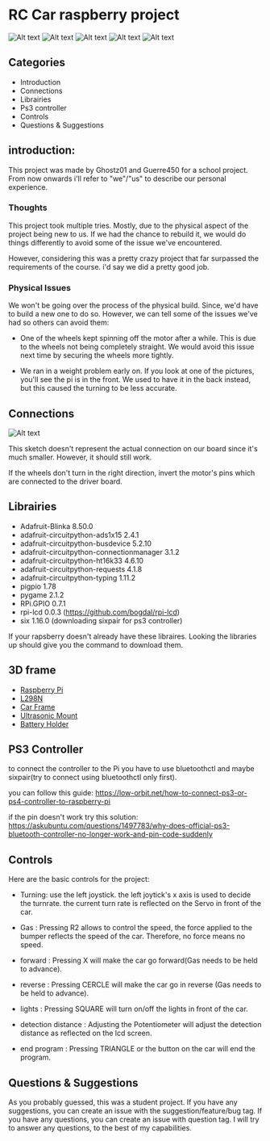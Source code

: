 
# RC Car raspberry project
![Alt text](20250204_113838.jpg "Sketch")
![Alt text](20250204_113842.jpg "Sketch")
![Alt text](20250204_113852.jpg "Sketch")
![Alt text](20250204_113838.jpg "Sketch")
![Alt text](20250204_114054.jpg "Sketch")

## Categories

- Introduction
- Connections
- Librairies
- Ps3 controller
- Controls
- Questions & Suggestions
## introduction:
This project was made by Ghostz01 and Guerre450 for a school project.
From now onwards i'll refer to "we"/"us" to describe our personal experience.




### Thoughts
This project took multiple tries. Mostly, due to the physical aspect of the project being new to us. If we had the chance to rebuild it, we would do things differently to avoid some of the issue we've encountered.

However, considering this was a pretty crazy project that far surpassed the requirements of the course. i'd say we did a pretty good job.

### Physical Issues
We won't be going over the process of the physical build. Since, we'd have to build a new one to do so. However, we can tell some of the issues we've had so others can avoid them:

- One of the wheels kept spinning off the motor after a while. This is due to the wheels not being completely straight. We would avoid this issue next time by securing the wheels more tightly.

- We ran in a weight problem early on. If you look at one of the pictures, you'll see the pi is in the front. We used to have it in the back instead, but this caused the turning to be less accurate.

## Connections
![Alt text](CarSketch.jpg "Sketch")

This sketch doesn't represent the actual connection on our board since it's much smaller. However, it should still work. 

If the wheels don't turn in the right direction, invert the motor's pins which are connected to the driver board.

## Librairies
 - Adafruit-Blinka                          8.50.0
 - adafruit-circuitpython-ads1x15           2.4.1
 - adafruit-circuitpython-busdevice         5.2.10
 - adafruit-circuitpython-connectionmanager 3.1.2
- adafruit-circuitpython-ht16k33           4.6.10
- adafruit-circuitpython-requests          4.1.8
- adafruit-circuitpython-typing            1.11.2
- pigpio                                   1.78
- pygame                                   2.1.2
- RPi.GPIO                                 0.7.1
- rpi-lcd                                  0.0.3 (https://github.com/bogdal/rpi-lcd)
- six                                      1.16.0 (downloading sixpair for ps3 controller)

If your rapsberry doesn't already have these libraires. Looking the libraries up should give you the command to download them.


## 3D frame
- [Raspberry Pi](https://makerworld.com/en/models/579053#profileId-499808)
- [L298N](https://www.thingiverse.com/thing:2345015/files)
- [Car Frame](https://www.thingiverse.com/thing:2151514)
- [Ultrasonic Mount](https://www.printables.com/model/158419-ping-sensor-servo-mount-for-4-pin-ultra-sonic-sens)
- [Battery Holder](https://makerworld.com/en/models/27485?from=search#profileId-268558)



## PS3 Controller
to connect the controller to the Pi you have to use bluetoothctl and maybe sixpair(try to connect using bluetoothctl only first).

you can follow this guide:
https://low-orbit.net/how-to-connect-ps3-or-ps4-controller-to-raspberry-pi

if the pin doesn't work try this solution:
https://askubuntu.com/questions/1497783/why-does-official-ps3-bluetooth-controller-no-longer-work-and-pin-code-suddenly

## Controls
Here are the basic controls for the project:

- Turning: use the left joystick. the left joytick's x axis is used to decide the turnrate. the current turn rate is reflected on the Servo in front of the car.

- Gas : Pressing R2 allows to control the speed, the force applied to the bumper reflects the speed of the car. Therefore, no force means no speed.

- forward : Pressing X will make the car go forward(Gas needs to be held to advance).

- reverse : Pressing CERCLE will make the car go in reverse (Gas needs to be held to advance).

- lights : Pressing SQUARE will turn on/off the lights in front of the car.

- detection distance : Adjusting the Potentiometer will adjust the detection distance as reflected on the lcd screen.
- end program : Pressing TRIANGLE or the button on the car will end the program.



## Questions & Suggestions
As you probably guessed, this was a student project.
If you have any suggestions, you can create an issue with the suggestion/feature/bug tag.
If you have any questions, you can create an issue with question tag.
I will try to answer any questions, to the best of my capabilities.